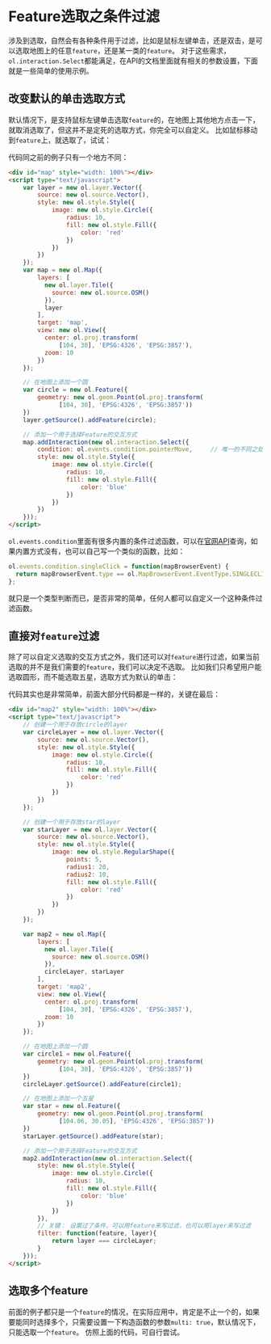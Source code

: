 # Feature选取之条件过滤
涉及到选取，自然会有各种条件用于过滤，比如是鼠标左键单击，还是双击，是可以选取地图上的任意`feature`，还是某一类的`feature`。 对于这些需求，`ol.interaction.Select`都能满足，在API的文档里面就有相关的参数设置，下面就是一些简单的使用示例。

## 改变默认的单击选取方式
默认情况下，是支持鼠标左键单击选取`feature`的，在地图上其他地方点击一下，就取消选取了，但这并不是定死的选取方式，你完全可以自定义。 比如鼠标移动到`feature`上，就选取了，试试：

<head>                  
	<link href="../src/ol3.13.1/ol.css" rel="stylesheet" type="text/css" />
	<script type="text/javascript" src="../src/ol3.13.1/ol.js" charset="utf-8"></script>
</head>
<div id="map" style="width: 100%"></div>
<script type="text/javascript">
	var layer = new ol.layer.Vector({
		source: new ol.source.Vector(),
		style: new ol.style.Style({
			image: new ol.style.Circle({
				radius: 10,
				fill: new ol.style.Fill({
					color: 'red'
				})
			})
		})
	});
	var map = new ol.Map({
		layers: [
		  new ol.layer.Tile({
		    source: new ol.source.OSM()
		  }), 
		  layer
		],
		target: 'map',
		view: new ol.View({
		  center: ol.proj.transform(
		      [104, 30], 'EPSG:4326', 'EPSG:3857'),
		  zoom: 10
		})
	});

	// 在地图上添加一个圆
	var circle = new ol.Feature({
		geometry: new ol.geom.Point(ol.proj.transform(
		      [104, 30], 'EPSG:4326', 'EPSG:3857'))
	})
	layer.getSource().addFeature(circle);

	// 添加一个用于选择Feature的交互方式
	map.addInteraction(new ol.interaction.Select({
		condition: ol.events.condition.pointerMove, 	// 唯一的不同之处，设置鼠标移到feature上就选取
		style: new ol.style.Style({
			image: new ol.style.Circle({
				radius: 10,
				fill: new ol.style.Fill({
					color: 'blue'
				})
			})
		})
	}));
</script>

代码同之前的例子只有一个地方不同：

```html
<div id="map" style="width: 100%"></div>
<script type="text/javascript">
	var layer = new ol.layer.Vector({
		source: new ol.source.Vector(),
		style: new ol.style.Style({
			image: new ol.style.Circle({
				radius: 10,
				fill: new ol.style.Fill({
					color: 'red'
				})
			})
		})
	});
	var map = new ol.Map({
		layers: [
		  new ol.layer.Tile({
		    source: new ol.source.OSM()
		  }), 
		  layer
		],
		target: 'map',
		view: new ol.View({
		  center: ol.proj.transform(
		      [104, 30], 'EPSG:4326', 'EPSG:3857'),
		  zoom: 10
		})
	});

	// 在地图上添加一个圆
	var circle = new ol.Feature({
		geometry: new ol.geom.Point(ol.proj.transform(
		      [104, 30], 'EPSG:4326', 'EPSG:3857'))
	})
	layer.getSource().addFeature(circle);

	// 添加一个用于选择Feature的交互方式
	map.addInteraction(new ol.interaction.Select({
		condition: ol.events.condition.pointerMove, 	// 唯一的不同之处，设置鼠标移到feature上就选取
		style: new ol.style.Style({
			image: new ol.style.Circle({
				radius: 10,
				fill: new ol.style.Fill({
					color: 'blue'
				})
			})
		})
	}));
</script>
```

`ol.events.condition`里面有很多内置的条件过滤函数，可以在[官网API](http://openlayers.org/en/v3.13.1/apidoc/ol.events.condition.html)查询，如果内置方式没有，也可以自己写一个类似的函数，比如：

```javascript
ol.events.condition.singleClick = function(mapBrowserEvent) {
  return mapBrowserEvent.type == ol.MapBrowserEvent.EventType.SINGLECLICK;
};
```
就只是一个类型判断而已，是否非常的简单，任何人都可以自定义一个这种条件过滤函数。


## 直接对`feature`过滤
除了可以自定义选取的交互方式之外，我们还可以对`feature`进行过滤，如果当前选取的并不是我们需要的`feature`，我们可以决定不选取。 比如我们只希望用户能选取圆形，而不能选取五星，选取方式为默认的单击：

<div id="map2" style="width: 100%"></div>
<script type="text/javascript">
	var circleLayer = new ol.layer.Vector({
		source: new ol.source.Vector(),
		style: new ol.style.Style({
			image: new ol.style.Circle({
				radius: 10,
				fill: new ol.style.Fill({
					color: 'red'
				})
			})
		})
	});

	var starLayer = new ol.layer.Vector({
		source: new ol.source.Vector(),
		style: new ol.style.Style({
			image: new ol.style.RegularShape({
				points: 5,
				radius1: 20,
				radius2: 10,
				fill: new ol.style.Fill({
					color: 'red'
				})
			})
		})
	});

	var map2 = new ol.Map({
		layers: [
		  new ol.layer.Tile({
		    source: new ol.source.OSM()
		  }), 
		  circleLayer, starLayer
		],
		target: 'map2',
		view: new ol.View({
		  center: ol.proj.transform(
		      [104, 30], 'EPSG:4326', 'EPSG:3857'),
		  zoom: 10
		})
	});

	// 在地图上添加一个圆
	var circle1 = new ol.Feature({
		geometry: new ol.geom.Point(ol.proj.transform(
		      [104, 30], 'EPSG:4326', 'EPSG:3857'))
	})
	circleLayer.getSource().addFeature(circle1);

	// 在地图上添加一个五星
	var star = new ol.Feature({
		geometry: new ol.geom.Point(ol.proj.transform(
		      [104.06, 30.05], 'EPSG:4326', 'EPSG:3857'))
	})
	starLayer.getSource().addFeature(star);

	// 添加一个用于选择Feature的交互方式
	map2.addInteraction(new ol.interaction.Select({
		style: new ol.style.Style({
			image: new ol.style.Circle({
				radius: 10,
				fill: new ol.style.Fill({
					color: 'blue'
				})
			})
		}),
		filter: function(feature, layer){
			return layer === circleLayer;
		}
	}));
</script>

代码其实也是非常简单，前面大部分代码都是一样的，关键在最后：

```html
<div id="map2" style="width: 100%"></div>
<script type="text/javascript">
	// 创建一个用于存放circle的layer
	var circleLayer = new ol.layer.Vector({
		source: new ol.source.Vector(),
		style: new ol.style.Style({
			image: new ol.style.Circle({
				radius: 10,
				fill: new ol.style.Fill({
					color: 'red'
				})
			})
		})
	});

	// 创建一个用于存放star的layer
	var starLayer = new ol.layer.Vector({
		source: new ol.source.Vector(),
		style: new ol.style.Style({
			image: new ol.style.RegularShape({
				points: 5,
				radius1: 20,
				radius2: 10,
				fill: new ol.style.Fill({
					color: 'red'
				})
			})
		})
	});

	var map2 = new ol.Map({
		layers: [
		  new ol.layer.Tile({
		    source: new ol.source.OSM()
		  }), 
		  circleLayer, starLayer
		],
		target: 'map2',
		view: new ol.View({
		  center: ol.proj.transform(
		      [104, 30], 'EPSG:4326', 'EPSG:3857'),
		  zoom: 10
		})
	});

	// 在地图上添加一个圆
	var circle1 = new ol.Feature({
		geometry: new ol.geom.Point(ol.proj.transform(
		      [104, 30], 'EPSG:4326', 'EPSG:3857'))
	})
	circleLayer.getSource().addFeature(circle1);

	// 在地图上添加一个五星
	var star = new ol.Feature({
		geometry: new ol.geom.Point(ol.proj.transform(
		      [104.06, 30.05], 'EPSG:4326', 'EPSG:3857'))
	})
	starLayer.getSource().addFeature(star);

	// 添加一个用于选择Feature的交互方式
	map2.addInteraction(new ol.interaction.Select({
		style: new ol.style.Style({
			image: new ol.style.Circle({
				radius: 10,
				fill: new ol.style.Fill({
					color: 'blue'
				})
			})
		}),
		// 关键： 设置过了条件，可以用feature来写过滤，也可以用layer来写过滤
		filter: function(feature, layer){
			return layer === circleLayer;
		}
	}));
</script>
```

## 选取多个feature
前面的例子都只是一个`feature`的情况，在实际应用中，肯定是不止一个的，如果要能同时选择多个，只需要设置一下构造函数的参数`multi: true`，默认情况下，只能选取一个`feature`。 仿照上面的代码，可自行尝试。